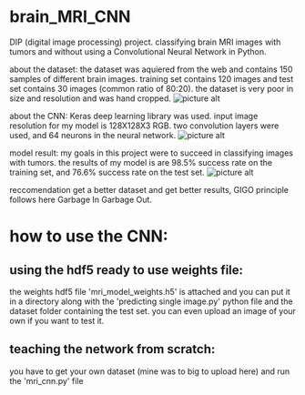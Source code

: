 # brain_MRI_CNN
DIP (digital image processing) project.
classifying brain MRI images with tumors and without using a Convolutional Neural Network in Python. 

about the dataset:
the dataset was aquiered from the web and contains 150 samples of different brain images.
training set contains 120 images and test set contains 30 images (common ratio of 80:20).
the dataset is very poor in size and resolution and was hand cropped.
![picture alt]()

about the CNN:
Keras deep learning library was used.
input image resolution for my model is 128X128X3 RGB.
two convolution layers were used, and 64 neurons in the neural network.
![picture alt]()

model result:
my goals in this project were to succeed in classifying images with tumors.
the results of my model is are 98.5% success rate on the training set, and 76.6% success rate on the test set.
![picture alt]()

reccomendation
get a better dataset and get better results, GIGO principle follows here
Garbage In Garbage Out.

# how to use the CNN:

## using the hdf5 ready to use weights file:
the weights hdf5 file 'mri_model_weights.h5' is attached and you can put it in a directory along with the 'predicting single image.py'
python file and the dataset folder containing the test set.
you can even upload an image of your own if you want to test it.


## teaching the network from scratch:
you have to get your own dataset (mine was to big to upload here)
and run the 'mri_cnn.py' file



